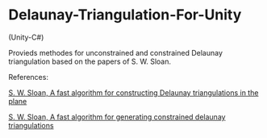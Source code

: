 # Delaunay-Triangulation-For-Unity
(Unity-C#) 

Provieds methodes for unconstrained and constrained Delaunay triangulation based on the papers of S. W. Sloan.

References:

[S. W. Sloan, A fast algorithm for constructing Delaunay triangulations in the plane](https://www.newcastle.edu.au/__data/assets/pdf_file/0017/22508/13_A-fast-algorithm-for-constructing-Delaunay-triangulations-in-the-plane.pdf)

[S. W. Sloan, A fast algorithm for generating constrained delaunay triangulations](https://www.newcastle.edu.au/__data/assets/pdf_file/0019/22519/23_A-fast-algortithm-for-generating-constrained-Delaunay-triangulations.pdf)

